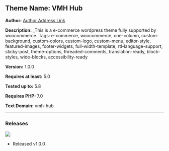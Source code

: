 ## Theme Name: VMH Hub

**Author:** [Author Address Link](https://www.linkedin.com/in/arifur-rahman-arif-51222a1b8/)

**Description:** \_This is a e-commerce wordpress theme fully supported by woocommerce.
Tags: e-commerce, woocommerce, one-column, custom-background, custom-colors, custom-logo, custom-menu, editor-style, featured-images, footer-widgets, full-width-template, rtl-language-support, sticky-post, theme-options, threaded-comments, translation-ready, block-styles, wide-blocks, accessibility-ready

**Version:** 1.0.0

**Requires at least:** 5.0

**Tested up to:** 5.8

**Requires PHP:** 7.0

**Text Domain:** vmh-hub

---

### **Releases**

![](https://img.shields.io/static/v1?label=Release&message=1.0.0&color=nrightgreen)

-   Released v1.0.0
